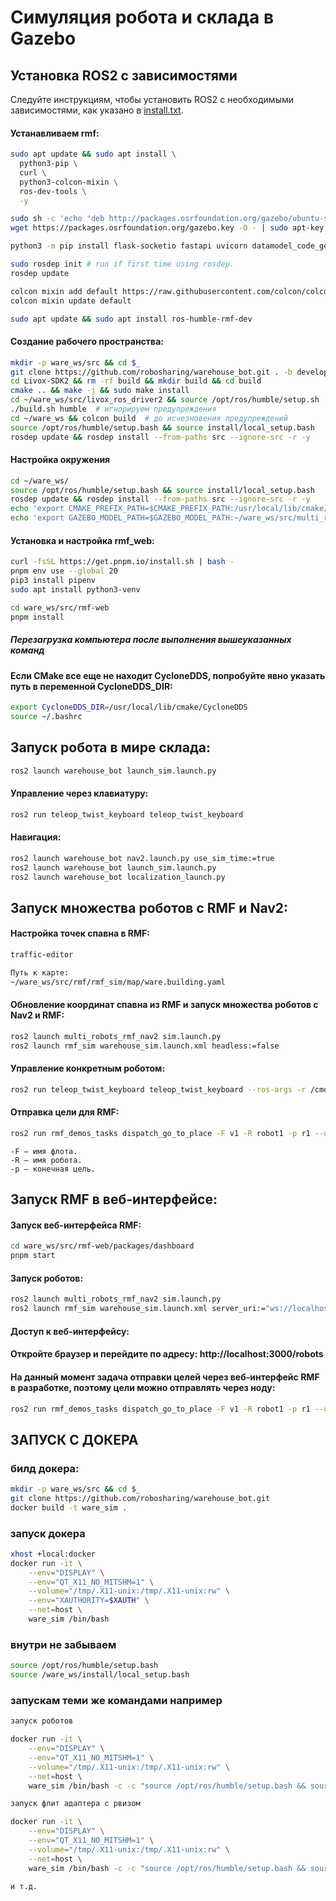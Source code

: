 # Симуляция робота и склада в Gazebo

## Установка ROS2 с зависимостями

Следуйте инструкциям, чтобы установить ROS2 с необходимыми зависимостями, как указано в [install.txt](https://github.com/robosharing/warehouse_bot/blob/main/install.txt).

#### Устанавливаем rmf:

```bash
sudo apt update && sudo apt install \
  python3-pip \
  curl \
  python3-colcon-mixin \
  ros-dev-tools \
  -y

sudo sh -c 'echo "deb http://packages.osrfoundation.org/gazebo/ubuntu-stable `lsb_release -cs` main" > /etc/apt/sources.list.d/gazebo-stable.list'
wget https://packages.osrfoundation.org/gazebo.key -O - | sudo apt-key add -

python3 -m pip install flask-socketio fastapi uvicorn datamodel_code_generator

sudo rosdep init # run if first time using rosdep.
rosdep update

colcon mixin add default https://raw.githubusercontent.com/colcon/colcon-mixin-repository/master/index.yaml
colcon mixin update default

sudo apt update && sudo apt install ros-humble-rmf-dev
```

#### Создание рабочего пространства:

```bash
mkdir -p ware_ws/src && cd $_
git clone https://github.com/robosharing/warehouse_bot.git . -b develop-rmf
cd Livox-SDK2 && rm -rf build && mkdir build && cd build
cmake .. && make -j && sudo make install
cd ~/ware_ws/src/livox_ros_driver2 && source /opt/ros/humble/setup.sh
./build.sh humble  # игнорируем предупреждения
cd ~/ware_ws && colcon build  # до исчезновения предупреждений
source /opt/ros/humble/setup.bash && source install/local_setup.bash
rosdep update && rosdep install --from-paths src --ignore-src -r -y
```

#### Настройка окружения

```bash
cd ~/ware_ws/
source /opt/ros/humble/setup.bash && source install/local_setup.bash
rosdep update && rosdep install --from-paths src --ignore-src -r -y
echo 'export CMAKE_PREFIX_PATH=$CMAKE_PREFIX_PATH:/usr/local/lib/cmake/CycloneDDS' >> ~/.bashrc
echo 'export GAZEBO_MODEL_PATH=$GAZEBO_MODEL_PATH:~/ware_ws/src/multi_robots_rmf_nav2/models' >> ~/.bashrc
```
#### Установка и настройка rmf_web:

```bash
curl -fsSL https://get.pnpm.io/install.sh | bash -
pnpm env use --global 20
pip3 install pipenv
sudo apt install python3-venv

cd ware_ws/src/rmf-web
pnpm install
```

##### Перезагрузка компьютера после выполнения вышеуказанных команд

#### Если CMake все еще не находит CycloneDDS, попробуйте явно указать путь в переменной CycloneDDS_DIR:

```bash
export CycloneDDS_DIR=/usr/local/lib/cmake/CycloneDDS
source ~/.bashrc
```



## Запуск робота в мире склада:

```bash
ros2 launch warehouse_bot launch_sim.launch.py
```

#### Управление через клавиатуру:

```bash
ros2 run teleop_twist_keyboard teleop_twist_keyboard
```

#### Навигация:

```bash
ros2 launch warehouse_bot nav2.launch.py use_sim_time:=true
ros2 launch warehouse_bot launch_sim.launch.py
ros2 launch warehouse_bot localization_launch.py
```

## Запуск множества роботов с RMF и Nav2:
#### Настройка точек спавна в RMF:

```bash
traffic-editor

Путь к карте:
~/ware_ws/src/rmf/rmf_sim/map/ware.building.yaml
```

#### Обновление координат спавна из RMF и запуск множества роботов с Nav2 и RMF:

```bash
ros2 launch multi_robots_rmf_nav2 sim.launch.py 
ros2 launch rmf_sim warehouse_sim.launch.xml headless:=false
```

#### Управление конкретным роботом:

```bash
ros2 run teleop_twist_keyboard teleop_twist_keyboard --ros-args -r /cmd_vel:=/<robot_name>/cmd_vel
```

#### Отправка цели для RMF:

```bash
ros2 run rmf_demos_tasks dispatch_go_to_place -F v1 -R robot1 -p r1 --use_sim_time
```

    -F — имя флота.
    -R — имя робота.
    -p — конечная цель.

## Запуск RMF в веб-интерфейсе:
#### Запуск веб-интерфейса RMF:

```bash
cd ware_ws/src/rmf-web/packages/dashboard
pnpm start
```

#### Запуск роботов:

```bash
ros2 launch multi_robots_rmf_nav2 sim.launch.py
ros2 launch rmf_sim warehouse_sim.launch.xml server_uri:="ws://localhost:8000/_internal"
```

#### Доступ к веб-интерфейсу:

#### Откройте браузер и перейдите по адресу: http://localhost:3000/robots

#### На данный момент задача отправки целей через веб-интерфейс RMF в разработке, поэтому цели можно отправлять через ноду:

```bash
ros2 run rmf_demos_tasks dispatch_go_to_place -F v1 -R robot1 -p r1 --use_sim_time
```


## ЗАПУСК С ДОКЕРА

### билд докера:

```bash
mkdir -p ware_ws/src && cd $_
git clone https://github.com/robosharing/warehouse_bot.git 
docker build -t ware_sim .
```


### запуск докера
```bash
xhost +local:docker
docker run -it \
    --env="DISPLAY" \
    --env="QT_X11_NO_MITSHM=1" \
    --volume="/tmp/.X11-unix:/tmp/.X11-unix:rw" \
    --env="XAUTHORITY=$XAUTH" \
    --net=host \
    ware_sim /bin/bash
```

### внутри не забываем 
```bash
source /opt/ros/humble/setup.bash
source /ware_ws/install/local_setup.bash
```

### запускам теми же командами например
```bash
запуск роботов

docker run -it \
    --env="DISPLAY" \
    --env="QT_X11_NO_MITSHM=1" \
    --volume="/tmp/.X11-unix:/tmp/.X11-unix:rw" \
    --net=host \
    ware_sim /bin/bash -c -c "source /opt/ros/humble/setup.bash && source /ware_ws/install/local_setup.bash && export GAZEBO_MODEL_PATH=$GAZEBO_MODEL_PATH:/ware_ws/src/multi_robots_rmf_nav2/models && export CMAKE_PREFIX_PATH=$CMAKE_PREFIX_PATH:/usr/local/lib/cmake/CycloneDDS && ros2 launch multi_robots_rmf_nav2 sim.launch.py"

запуск флит адаптера с рвизом

docker run -it \
    --env="DISPLAY" \
    --env="QT_X11_NO_MITSHM=1" \
    --volume="/tmp/.X11-unix:/tmp/.X11-unix:rw" \
    --net=host \
    ware_sim /bin/bash -c -c "source /opt/ros/humble/setup.bash && source /ware_ws/install/local_setup.bash && export GAZEBO_MODEL_PATH=$GAZEBO_MODEL_PATH:/ware_ws/src/multi_robots_rmf_nav2/models && export CMAKE_PREFIX_PATH=$CMAKE_PREFIX_PATH:/usr/local/lib/cmake/CycloneDDS && ros2 launch rmf_sim warehouse_sim.launch.xml headless:=false"

и т.д.
```